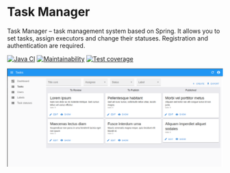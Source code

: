 <h1>Task Manager</h1>

<p>Task Manager – task management system based on Spring.
It allows you to set tasks, assign executors and change their statuses.
Registration and authentication are required.</p>
<p>
<a href="https://github.com/zHd4/java-project-99/actions/workflows/main.yml"><img src="https://github.com/zHd4/java-project-99/actions/workflows/main.yml/badge.svg"  alt="Java CI"/></a>
<a href="https://codeclimate.com/github/zHd4/java-project-99/maintainability"><img src="https://api.codeclimate.com/v1/badges/06426a13b4c18e0e737a/maintainability"  alt="Maintainability"/></a>
<a href="https://codeclimate.com/github/zHd4/java-project-99/test_coverage"><img src="https://api.codeclimate.com/v1/badges/06426a13b4c18e0e737a/test_coverage"  alt="Test coverage"/></a>
</p>

<img alt="Tasks" src=".images/tasks.png" />